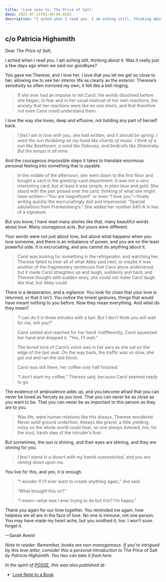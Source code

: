 ```yaml
---
title: 'Love note to: The Price of Salt'
date: 2022-07-21T01:40:04.026Z
description: "I ached when I read you. I am aching still, thinking about it. Was it really just a few days ago when we said our goodbyes? You gave me Therese, and I love her. I love that you let me get so close to her, allowing me to see her interior life as clearly as the exterior. Therese’s sensitivity so often mirrored my own, it felt like a bell ringing."
---
```


## c/o Patricia Highsmith

Dear *The Price of Salt*,

I ached when I read you. I am aching still, thinking about it. Was it really just a few days ago when we said our goodbyes?

You gave me Therese, and I love her. I love that you let me get so close to her, allowing me to see her interior life as clearly as the exterior. Therese’s sensitivity so often mirrored my own, it felt like a bell ringing.

<blockquote><p>If she ever had an impulse to tell Carol, the words dissolved before she began, in fear and in her usual mistrust of her own reactions, the anxiety that her reactions were like no one else’s, and that therefore not even Carol could understand them.</p></blockquote><p>I love the way she loves, deep and effusive, not holding any part of herself back.</p><blockquote><p><em>I feel I am in love with you,</em> she had written, <em>and it should be spring. I want the sun throbbing on my head like chords of music. I think of a sun like Beethoven, a wind like Debussy, and birdcalls like Stravinsky. But the tempo is all mine.</em></p></blockquote><p>And the courageous impossible steps it takes to translate enormous personal feeling into something that is sayable.</p><blockquote><p>In the middle of the afternoon, she went down to the first floor and bought a card in the greeting-card department. It was not a very interesting card, but at least it was simple, in plain blue and gold. She stood with the pen poised over the card, thinking of what she might have written—“You are magnificent” or even “I love you”—finally writing quickly the excruciatingly dull and impersonal: “Special salutations from Frankenberg’s.” She added her number 645-A in lieu of a signature.</p></blockquote><p>But you know, I have read many stories like that, many beautiful words about love. Many courageous acts. But yours were different. </p><p>Your words were not just about love, but about what happens when you love someone, and there is an imbalance of power, and you are on the least powerful side. It is excruciating, and you cannot do anything about it.</p><blockquote><p>Carol was looking for something in the refrigerator, and watching her, Therese failed to hear all of what Abby said next, or maybe it was another of the fragmentary sentences that Carol alone understood, but it made Carol straighten up and laugh, suddenly and hard, and Therese thought with sudden envy, she could not make Carol laugh like that, but Abby could.</p></blockquote><p>There is a desperation, and a vigilance. You look for clues that your love is returned, or that it isn’t. You notice the tiniest gestures, things that would have meant nothing to you before. Now they mean everything. And what do they mean?</p><blockquote><p>“I can do it in three minutes with a taxi. But I don’t think you will wait for me, will you?”</p><p>Carol smiled and reached for her hand. Indifferently, Carol squeezed her hand and dropped it. “Yes, I’ll wait.”</p><p>The bored tone of Carol’s voice was in her ears as she sat on the edge of the taxi seat. On the way back, the traffic was so slow, she got out and ran the last block.</p><p>Carol was still there, her coffee only half finished.</p><p>“I don’t want my coffee,” Therese said, because Carol seemed ready to go.</p></blockquote><p>The evidence of ambivalence adds up, and you become afraid that you can never be loved as fiercely as you love. That you can never be as close as you want to be. That you can never be as important to this person as they are to you.</p><blockquote><p>Was life, were human relations like this always, Therese wondered. Never solid ground underfoot. Always like gravel, a little yielding, noisy so the whole world could hear, so one always listened, too, for the loud, harsh step of the intruder’s foot.</p></blockquote><p>But sometimes, the sun is shining, and their eyes are shining, and they are shining for you. </p><blockquote><p><em>I feel I stand in a desert with my hands outstretched, and you are raining down upon me.</em></p></blockquote><p>You live for this, and yes, it is enough.</p><blockquote><p>“I wonder if I’ll ever want to create anything again,” she said.</p><p>“What brought this on?”</p><p>“I mean—what was I ever trying to do but this? I’m happy.”</p></blockquote><p>Thank you again for our time together. You reminded me again, how helpless we all are in the face of love. No one is immune, not one person. You may have made my heart ache, but you soothed it, too. I won’t soon forget it.</p><p>—Sarah Avenir</p><p><em>Note to reader: Remember, books are non-monogamous. If you’re intrigued by this love letter, consider this a personal introduction to </em>The Price of Salt <em>by Patricia Highsmith. You two can take it from here.</em></p>

*In the spirit of [POSSE](https://indieweb.org/POSSE), this was also published at:*

* [Love Note to a Book](https://lovenotetoabook.substack.com/p/to-the-price-of-salt)

